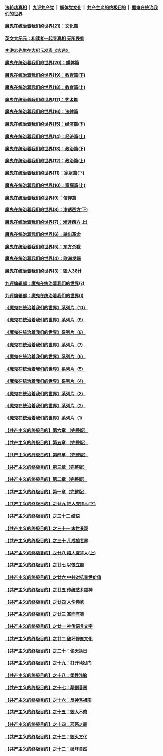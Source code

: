 ####  [法轮功真相](../../../../basic/blob/master/README.md?t=12100102) &nbsp;|&nbsp; [九评共产党](../../../../9ping.md/blob/master/README.md?t=12100102) &nbsp;|&nbsp; [解体党文化](../../../../jtdwh.md/blob/master/README.md?t=12100102)  &nbsp;|&nbsp; [共产主义的终极目的](../../../../gczydzjmd.md/blob/master/README.md?t=12100102) &nbsp;|&nbsp; [魔鬼在统治我们的世界](../../../../mgztzwmdsj.md/blob/master/README.md?t=12100102) 

#### [魔鬼在统治着我们的世界(21)：文化篇](../pages/nsc422/n10597706.md?t=12100102) 

#### [英文大纪元：和读者一起寻真相 无所畏惧](../pages/nsc422/n12542027.md?t=12100102) 

#### [李洪志先生在大纪元发表《大选》](../pages/nsc422/n12534746.md?t=12100102) 

#### [魔鬼在统治着我们的世界(20)：媒体篇](../pages/nsc422/n10586579.md?t=12100102) 

#### [魔鬼在统治着我们的世界(19)：教育篇(下)](../pages/nsc422/n10564808.md?t=12100102) 

#### [魔鬼在统治着我们的世界(18)：教育篇(上)](../pages/nsc422/n10526970.md?t=12100102) 

#### [魔鬼在统治着我们的世界(17)：艺术篇](../pages/nsc422/n10499093.md?t=12100102) 

#### [魔鬼在统治着我们的世界(16)：法律篇](../pages/nsc422/n10485969.md?t=12100102) 

#### [魔鬼在统治着我们的世界(15)：经济篇(下)](../pages/nsc422/n10469975.md?t=12100102) 

#### [魔鬼在统治着我们的世界(14)：经济篇(上)](../pages/nsc422/n10457370.md?t=12100102) 

#### [魔鬼在统治着我们的世界(13)：政治篇(下)](../pages/nsc422/n10448270.md?t=12100102) 

#### [魔鬼在统治着我们的世界(12)：政治篇(上)](../pages/nsc422/n10444576.md?t=12100102) 

#### [魔鬼在统治着我们的世界(11)：家庭篇(下)](../pages/nsc422/n10440961.md?t=12100102) 

#### [魔鬼在统治着我们的世界(10)：家庭篇(上)](../pages/nsc422/n10435448.md?t=12100102) 

#### [魔鬼在统治着我们的世界(9)：信仰篇](../pages/nsc422/n10432159.md?t=12100102) 

#### [魔鬼在统治着我们的世界(8)：渗透西方(下)](../pages/nsc422/n10429603.md?t=12100102) 

#### [魔鬼在统治着我们的世界(7)：渗透西方(上)](../pages/nsc422/n10426013.md?t=12100102) 

#### [魔鬼在统治着我们的世界(6)：输出革命](../pages/nsc422/n10421536.md?t=12100102) 

#### [魔鬼在统治着我们的世界(5)：东方杀戮](../pages/nsc422/n10417707.md?t=12100102) 

#### [魔鬼在统治着我们的世界(4)：欧洲发端](../pages/nsc422/n10414890.md?t=12100102) 

#### [魔鬼在统治着我们的世界(3)：毁人36计](../pages/nsc422/n10411583.md?t=12100102) 

#### [九评编辑部：魔鬼在统治着我们的世界(2)](../pages/nsc422/n10410036.md?t=12100102) 

#### [九评编辑部：魔鬼在统治着我们的世界(1)](../pages/nsc422/n10406825.md?t=12100102) 

#### [《魔鬼在统治着我们的世界》系列片（10）](../pages/nsc422/n12292670.md?t=12100102) 

#### [《魔鬼在统治着我们的世界》系列片（9）](../pages/nsc422/n12290859.md?t=12100102) 

#### [《魔鬼在统治着我们的世界》系列片（8）](../pages/nsc422/n12287445.md?t=12100102) 

#### [《魔鬼在统治着我们的世界》系列片（7）](../pages/nsc422/n12283425.md?t=12100102) 

#### [《魔鬼在统治着我们的世界》系列片（6）](../pages/nsc422/n12282314.md?t=12100102) 

#### [《魔鬼在统治着我们的世界》系列片（5）](../pages/nsc422/n12281419.md?t=12100102) 

#### [《魔鬼在统治着我们的世界》系列片（4）](../pages/nsc422/n12274024.md?t=12100102) 

#### [《魔鬼在统治着我们的世界》系列片（3）](../pages/nsc422/n12271322.md?t=12100102) 

#### [《魔鬼在统治着我们的世界》系列片（2）](../pages/nsc422/n12269049.md?t=12100102) 

#### [《魔鬼在统治着我们的世界》系列片（1）](../pages/nsc422/n12267575.md?t=12100102) 

#### [【共产主义的终极目的】第六章 （完整版）](../pages/nsc422/n11428913.md?t=12100102) 

#### [【共产主义的终极目的】第五章 （完整版）](../pages/nsc422/n11428912.md?t=12100102) 

#### [【共产主义的终极目的】第四章 （完整版）](../pages/nsc422/n11428907.md?t=12100102) 

#### [【共产主义的终极目的】第三章（完整版）](../pages/nsc422/n11428848.md?t=12100102) 

#### [【共产主义的终极目的】第二章（完整版）](../pages/nsc422/n11428831.md?t=12100102) 

#### [【共产主义的终极目的】第一章（完整版）](../pages/nsc422/n11417651.md?t=12100102) 

#### [【共产主义的终极目的】之廿九 把人变非人(下)](../pages/nsc422/n11344140.md?t=12100102) 

#### [【共产主义的终极目的】之三十二 结语](../pages/nsc422/n11360535.md?t=12100102) 

#### [【共产主义的终极目的】之三十一 末世景观](../pages/nsc422/n11351129.md?t=12100102) 

#### [【共产主义的终极目的】之三十 几成狼世界](../pages/nsc422/n11348280.md?t=12100102) 

#### [【共产主义的终极目的】之廿八 把人变非人(上)](../pages/nsc422/n11340492.md?t=12100102) 

#### [【共产主义的终极目的】之廿七 以恨立国](../pages/nsc422/n11336944.md?t=12100102) 

#### [【共产主义的终极目的】之廿六 中共对抗普世价值](../pages/nsc422/n11324785.md?t=12100102) 

#### [【共产主义的终极目的】之廿五 传统艺术颂神](../pages/nsc422/n11296396.md?t=12100102) 

#### [【共产主义的终极目的】之廿四 人伦典范](../pages/nsc422/n11296397.md?t=12100102) 

#### [【共产主义的终极目的】之廿三 富而有德](../pages/nsc422/n11283598.md?t=12100102) 

#### [【共产主义的终极目的】之廿一 神传语言文字](../pages/nsc422/n11263265.md?t=12100102) 

#### [【共产主义的终极目的】之廿二 破坏修炼文化](../pages/nsc422/n11245728.md?t=12100102) 

#### [【共产主义的终极目的】之二十：偷天换日](../pages/nsc422/n11238846.md?t=12100102) 

#### [【共产主义的终极目的】之十九：打开地狱门](../pages/nsc422/n11206376.md?t=12100102) 

#### [【共产主义的终极目的】之十八：柔性洗脑](../pages/nsc422/n11199994.md?t=12100102) 

#### [【共产主义的终极目的】之十七：颠倒善恶](../pages/nsc422/n11179782.md?t=12100102) 

#### [【共产主义的终极目的】之十六：反神骂祖宗](../pages/nsc422/n11166798.md?t=12100102) 

#### [【共产主义的终极目的】之十五：毁人不倦](../pages/nsc422/n11166792.md?t=12100102) 

#### [【共产主义的终极目的】之十四：邪恶之最](../pages/nsc422/n11150249.md?t=12100102) 

#### [【共产主义的终极目的】之十三：毁灭文化](../pages/nsc422/n11135227.md?t=12100102) 

#### [【共产主义的终极目的】之十二：破坏自然](../pages/nsc422/n11135214.md?t=12100102) 

